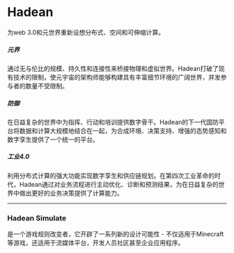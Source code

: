 # Hadean


为web 3.0和元世界重新设想分布式、空间和可伸缩计算。 

##### 元界

通过无与伦比的规模、持久性和连接性来桥接物理和虚拟世界。Hadean打破了现有技术的限制，使元宇宙的架构师能够构建具有丰富细节环境的广阔世界，并发参与者的数量不受限制。

##### 防御

在日益复杂的世界中为指挥、行动和培训提供数字骨干。Hadean的下一代国防平台将数据和计算大规模地结合在一起，为合成环境、决策支持、增强的态势感知和数字孪生提供了一个统一的平台。

##### 工业4.0

利用分布式计算的强大功能实现数字孪生和供应链规划。在第四次工业革命的时代，Hadean通过对业务流程进行主动优化、诊断和预测结果，为在日益复杂的世界中做出更好的业务决策提供了计算能力。

---



### Hadean Simulate

是一个游戏规则改变者，它开辟了一系列新的设计可能性 - 不仅适用于Minecraft等游戏，还适用于流媒体平台，开发人员社区甚至企业应用程序。
